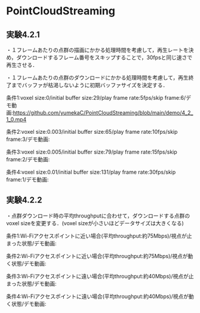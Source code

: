 # PointCloudStreaming
## 実験4.2.1
・１フレームあたりの点群の描画にかかる処理時間を考慮して，再生レートを決め，ダウンロードするフレーム番号をスキップすることで，30fpsと同じ速さで再生させる．

・１フレームあたりの点群のダウンロードにかかる処理時間を考慮して，再生終了までバッファが枯渇しないように初期バッファサイズを決定する．

条件1:voxel size:0/initial buffer size:29/play frame rate:5fps/skip frame:6/デモ動画:https://github.com/yumekaC/PointCloudStreaming/blob/main/demo/4_2_1_0.mp4

条件2:voxel size:0.003/initial buffer size:65/play frame rate:10fps/skip frame:3/デモ動画:

条件3:voxel size:0.005/initial buffer size:79/play frame rate:15fps/skip frame:2/デモ動画:

条件4:voxel size:0.01/initial buffer size:131/play frame rate:30fps/skip frame:1/デモ動画:


## 実験4.2.2
・点群ダウンロード時の平均throughputに合わせて，ダウンロードする点群のvoxel sizeを変更する．(voxel sizeが小さいほどデータサイズは大きくなる)

条件1:Wi-Fiアクセスポイントに近い場合(平均throughput:約75Mbps)/視点が止まった状態/デモ動画:

条件2:Wi-Fiアクセスポイントに近い場合(平均throughput:約75Mbps)/視点が動く状態/デモ動画:

条件3:Wi-Fiアクセスポイントに遠い場合(平均throughput:約40Mbps)/視点が止まった状態/デモ動画:

条件4:Wi-Fiアクセスポイントに遠い場合(平均throughput:約40Mbps)/視点が動く状態/デモ動画:

